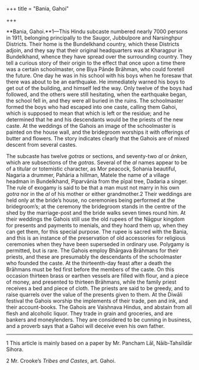 +++
title = "Bania, Gahoi"

+++

**Bania, Gahoi.**1—This Hindu subcaste numbered nearly 7000 persons in 1911, belonging principally to the Saugor, Jubbulpore and Narsinghpur Districts. Their home is the Bundelkhand country, which these Districts adjoin, and they say that their original headquarters was at Kharagpur in Bundelkhand, whence they have spread over the surrounding country. They tell a curious story of their origin to the effect that once upon a time there was a certain schoolmaster, one Biya Pānde Brāhman, who could foretell the future. One day he was in his school with his boys when he foresaw that there was about to be an earthquake. He immediately warned his boys to get out of the building, and himself led the way. Only twelve of the boys had followed, and the others were still hesitating, when the earthquake began, the school fell in, and they were all buried in the ruins. The schoolmaster formed the boys who had escaped into one caste, calling them Gahoi, which is supposed to mean that which is left or the residue; and he determined that he and his descendants would be the priests of the new caste. At the weddings of the Gahois an image of the schoolmaster is painted on the house wall, and the bridegroom worships it with offerings of butter and flowers. The story indicates clearly that the Gahois are of mixed descent from several castes. 

The subcaste has twelve *gotras* or sections, and seventy-two *al* or *ānken*, which are subsections of the *gotras*. Several of the *al* names appear to be of a titular or totemistic character, as Mor peacock, Sohania beautiful, Nagaria a drummer, Pahāria a hillman, Matele the name of a village headman in Bundelkhand, Piparvānia from the pīpal tree, Dadaria a singer. The rule of exogamy is said to be that a man must not marry in his own *gotra* nor in the *al* of his mother or either grandmother.2 Their weddings are held only at the bride’s house, no ceremonies being performed at the bridegroom’s; at the ceremony the bridegroom stands in the centre of the shed by the marriage-post and the bride walks seven times round him. At their weddings the Gahois still use the old rupees of the Nāgpur kingdom for presents and payments to menials, and they hoard them up, when they can get them, for this special purpose. The rupee is sacred with the Bania, and this is an instance of the preservation of old accessories for religious ceremonies when they have been superseded in ordinary use. Polygamy is permitted, but is rare. The Gahois employ Bhārgava Brāhmans for their priests, and these are presumably the descendants of the schoolmaster who founded the caste. At the thirteenth-day feast after a death the Brāhmans must be fed first before the members of the caste. On this occasion thirteen brass or earthen vessels are filled with flour, and a piece of money, and presented to thirteen Brāhmans, while the family priest receives a bed and piece of cloth. The priests are said to be greedy, and to raise quarrels over the value of the presents given to them. At the Diwāli festival the Gahois worship the implements of their trade, pen and ink, and their account-books. The Gahois are Vaishnava Hindus, and abstain from all flesh and alcoholic liquor. They trade in grain and groceries, and are bankers and moneylenders. They are considered to be cunning in business, and a proverb says that a Gahoi will deceive even his own father. 


* * *

1 This article is mainly based on a paper by Mr. Pancham Lāl, Nāib-Tahsīldār Sihora. 

2 Mr. Crooke’s *Tribes and Castes*, art. Gahoi. 



